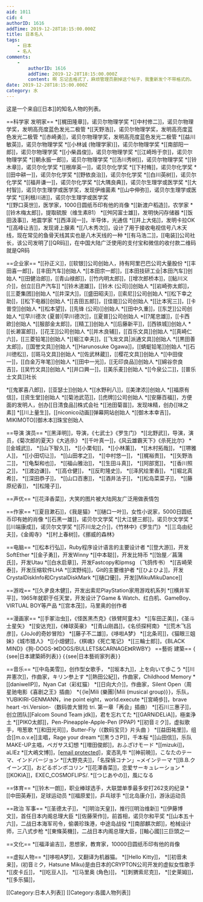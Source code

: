 ```yaml
---
aid: 1011
cid: 4
authorID: 1616
addTime: 2019-12-28T18:15:00.000Z
title: 日本名人
tags:
    - 日本
    - 名人
comments:
    -
        authorID: 1616
        addTime: 2019-12-28T18:15:00.000Z
        content: 啊 忘记去格式了，麻烦管理员删掉这个帖子，我重新发个不带格式的。
date: 2019-12-28T18:15:00.000Z
category: 水
---
```


这是一个来自\[\[日本\]\]的知名人物的列表。

\==科学家 发明家== \*\[\[梶田隆章\]\]，诺贝尔物理学奖 \*\[\[中村修二\]\]，诺贝尔物理学奖，发明高亮度蓝色发光二极管 \*\[\[天野浩\]\]，诺贝尔物理学奖，发明高亮度蓝色发光二极管 \*\[\[赤崎勇\]\]，诺贝尔物理学奖，发明高亮度蓝色发光二极管 \*\[\[益川敏英\]\]，诺贝尔物理学奖 \*\[\[小林诚 (物理学家)\]\]，诺贝尔物理学奖 \*\[\[南部阳一郎\]\]，诺贝尔物理学奖 \*\[\[小柴昌俊\]\]，诺贝尔物理学奖 \*\[\[江崎玲于奈\]\]，诺贝尔物理学奖 \*\[\[朝永振一郎\]\]，诺贝尔物理学奖 \*\[\[汤川秀树\]\]，诺贝尔物理学奖 \*\[\[铃木章\]\]，诺贝尔化学奖 \*\[\[根岸英一\]\]，诺贝尔化学奖 \*\[\[下村脩\]\]，诺贝尔化学奖 \*\[\[田中耕一\]\]，诺贝尔化学奖 \*\[\[野依良治\]\]，诺贝尔化学奖 \*\[\[白川英树\]\]，诺贝尔化学奖 \*\[\[福井谦一\]\]，诺贝尔化学奖 \*\[\[大隅良典\]\]，诺贝尔生理学或医学奖 \*\[\[大村智\]\]，诺贝尔生理学或医学奖，发现伊维菌素 \*\[\[山中伸弥\]\]，诺贝尔生理学或医学奖 \*\[\[利根川进\]\]，诺贝尔生理学或医学奖  
\*\[\[野口英世\]\]，医学家，1000日圆纸币印有他的肖像 \*\[\[新渡户稻造\]\]，农学家 \*\[\[铃木梅太郎\]\]，提取硫胺（维生素B1） \*\[\[舛冈富士雄\]\]，发明快闪存储器 \*\[\[饭田汲事\]\]，地震学家 \*\[\[西泽润一\]\]，半导体，光通信 \*\[\[井上大佑\]\]，发明卡拉OK \*\[\[高峰让吉\]\]，发现肾上腺素 \*\[\[八木秀次\]\]，设计了用于接收电视信号八木天线，现在常见的鱼骨天线其实也是八木天线的一种 \*\[\[有马浩二\]\]，\[\[电装\]\]公司社长，该公司发明了\[\[QR码\]\]，在中国大陆广泛使用的支付宝和微信的收付款二维码就是QR码

\==企业家== \*\[\[孙正义\]\]，\[\[软银\]\]公司创始人，持有阿里巴巴公司大量股份 \*\[\[丰田喜一郎\]\]，\[\[丰田汽车\]\]创始人 \*\[\[本田宗一郎\]\]，\[\[本田技研工业|本田汽车\]\]创始人 \*\[\[田健治郎\]\]，\[\[青山禄郎\]\]，\[\[竹内明太郎\]\]，\[\[增次郎桥本\]\]，\[\[鲇川义介\]\]，创立\[\[日产汽车\]\] \*\[\[铃木道雄\]\]，\[\[铃木 (公司)\]\]创始人 \*\[\[岩崎弥太郎\]\]，\[\[三菱集团\]\]创始人 \*\[\[井深大\]\]，\[\[盛田昭夫\]\]，\[\[索尼\]\]公司创始人 \*\[\[松下幸之助\]\]，\[\[松下电器\]\]创始人 \*\[\[吉田五郎\]\]，\[\[佳能\]\]公司创始人 \*\[\[辻本宪三\]\]，\[\[卡普空\]\]创始人 \*\[\[松本望\]\]，\[\[先锋 (公司)\]\]创始人 \*\[\[田中久重\]\]，\[\[东芝\]\]公司创始人 \*\[\[早川德次 (夏普)|早川德次\]\]，\[\[夏普\]\]公司创始人 \*\[\[?尾忠雄\]\]，\[\[卡西欧\]\]创始人 \*\[\[服部金太郎\]\]，\[\[精工\]\]创始人 \*\[\[后藤新平\]\]，\[\[西铁城\]\]创始人 \*\[\[长濑富郎\]\]，\[\[花王\]\]公司创始人 \*\[\[并木良辅\]\]，\[\[百乐文具\]\]创始人 \*\[\[真崎仁六\]\]，\[\[三菱铅笔\]\]创始人 \*\[\[堀江幸夫\]\]，\[\[飞龙文具|派通文具\]\]创始人 \*\[\[黒田善太郎\]\]，\[\[国誉文具\]\]创始人 \*\[\[Harunosuke Ogawa\]\]，\[\[蜻蜓铅笔\]\]创始人 \*\[\[石川徳松\]\]，\[\[斑马文具\]\]创始人 \*\[\[佐武林蔵\]\]，\[\[樱花文具\]\]创始人 \*\[\[中田俊一\]\]，\[\[白金万年笔\]\]创始人 \*\[\[田中一光\]\]，\[\[无印良品\]\]创始人 \*\[\[綿谷奈良吉\]\]，\[\[吴竹文具\]\]创始人 \*\[\[井口興一\]\]，\[\[美乐麦\]\]创始人 \*\[\[今泉公二\]\]，\[\[普乐士文具\]\]社长

\*\[\[鬼冢喜八郎\]\]，\[\[亚瑟士\]\]创始人 \*\[\[水野利八\]\]，\[\[美津浓\]\]创始人 \*\[\[福原有信\]\]，\[\[资生堂\]\]创始人 \*\[\[菊池武范\]\]，\[\[虎牌\]\]公司创始人 \*\[\[安藤百福\]\]，方便面的发明人，创办\[\[日清食品\]\]株式会社 \*\[\[池田菊苗\]\]，发现味精，创办\[\[味之素\]\] \*\[\[川上量生\]\]，\[\[niconico动画\]\]弹幕网站创始人 \*\[\[御木本幸吉\]\]，MIKIMOTO\[\[御木本\]\]珠宝创始人

\==导演 演员== \*\[\[黑泽明\]\]，导演，《七武士》《罗生门》 \*\[\[北野武\]\]，导演，演员，《菊次郎的夏天》《大逃杀》 \*\[\[千叶真一\]\]，《风云雄霸天下》《杀死比尔》 \*\[\[金城武\]\]， \*\[\[山下智久\]\]， \*\[\[小栗旬\]\]， \*\[\[小林薰\]\]， \*\[\[木村拓哉\]\]， \*\[\[堺雅人\]\]， \*\[\[小田切让\]\]， \*\[\[山田孝之\]\]， \*\[\[中村悠一\]\]， \*\[\[梶裕贵\]\]， \*\[\[矢野浩二\]\]， \*\[\[龟梨和也\]\]， \*\[\[福山雅治\]\]， \*\[\[生田斗真\]\]， \*\[\[阿部宽\]\]， \*\[\[香川照之\]\]， \*\[\[渡边谦\]\]， \*\[\[高仓健\]\]， \*\[\[反町隆史\]\]， \*\[\[泽尻绘里香\]\]， \*\[\[堀北真希\]\]， \*\[\[深田恭子\]\]， \*\[\[山口百惠\]\]， \*\[\[酒井法子\]\]， \*\[\[松岛菜菜子\]\]， \*\[\[藤原纪香\]\]， \*\[\[松隆子\]\]，

\==声优== \*\[\[花泽香菜\]\]，大笑的图片被大陆网友广泛用做表情包

\==作家== \*\[\[夏目漱石\]\]，《我是猫》 \*\[\[樋口一叶\]\]，女性小说家，5000日圆纸币印有她的肖像 \*\[\[石黑一雄\]\]，诺贝尔文学奖 \*\[\[大江健三郎\]\]，诺贝尔文学奖 \*\[\[川端康成\]\]，诺贝尔文学奖 \*\[\[芥川龙之介\]\]，《竹林中》《罗生门》 \*\[\[三岛由纪夫\]\]，《金阁寺》 \*\[\[村上春树\]\]，《挪威的森林》

\==电脑== \*\[\[松本行弘\]\]，Ruby程序设计语言的主要设计者 \*\[\[登大游\]\]，开发SoftEther \*\[\[金子勇\]\]，开发Winny \*\[\[中本聪\]\]，开发比特币 \*\[\[饴屋／菖蒲氏\]\]，开发Utau \*\[\[白水启章\]\]，开发Fastcopy和ipmsg （飞鸽传书） \*\[\[吉崎荣泰\]\]，开发压缩软件LHA \*\[\[滨野纯\]\]，Git的主要维护者 \*\[\[ひよひよ\]\]，开发CrystalDiskInfo和CrystalDiskMark \*\[\[樋口優\]\]，开发\[\[MikuMikuDance\]\]

\==游戏== \*\[\[久夛良木健\]\]，开发出索尼PlayStation家用游戏机系列 \*\[\[横井军平\]\]，1965年就职于任天堂，开发设计了Game & Watch、红白机、GameBoy、VIRTUAL BOY等产品 \*\[\[宫本茂\]\]，马里奥的创作者

\==漫画家== \*\[\[手冢治虫\]\]，《怪医黑杰克》《铁臂阿童木》 \*\[\[车田正美\]\]，《圣斗士星矢》 \*\[\[安达充\]\]，《棒球英豪》 \*\[\[青山刚昌\]\]，《名侦探柯南》 \*\[\[荒木飞吕彦\]\]，《JoJo的奇妙冒险》 \*\[\[藤子不二雄\]\]，《哆啦A梦》 \*\[\[北条司\]\]，《猫眼三姐妹》《城市猎人》 \*\[\[小畑健\]\]，《棋魂》《死亡笔记》 \*\[\[三輪士郎\]\]，《BLACK MIND》《狗-DOGS-》《DOGS/BULLETS&CARNAGE》《RWBY》 ==藝術 建築== { {see|日本建築師列表} } { {see|日本藝術家列表} }

\==音乐== \*\[\[中岛美雪\]\]，创作型女歌手， \*\[\[坂本九\]\]，上を向いて歩こう \*\[\[川井憲次\]\]，作曲家，キリン参上す \*\[\[熱田公紀\]\]，作曲家，Childhood Memory \*\[\[daniwellP\]\]，Nyan Cat（彩虹猫） \*\[\[日向大介\]\]，作曲家，Silent Open（周星驰电影《喜剧之王》插曲） \*{ {le|Mili (樂團)|Mili (musical group)} }，乐队，YUBIKIRI-GENMANN，ine point eight，world.execute \*\[\[宮崎歩\]\]，brave heart -tri.Version-（数码兽大冒险 tri. 第一章「再会」插曲） \*\[\[石川三惠子\]\]，创立团队\[\[Falcom Sound Team jdk\]\]，君を忘れてた \*\[\[GARNiDELiA\]\]，極楽浄土 \*\[\[PIKO太郎\]\]，Pen-Pineapple-Apple-Pen (PPAP) \*\[\[初音ミク\]\]，虚拟歌手，甩葱歌 \*\[\[和田光司\]\]，Butter-Fly（《数码宝贝》片头曲 ） \*\[\[益田祐里\]\]，组合\[\[m.o.v.e\]\]主唱，Rage your dream \*\[\[黒うさP\]\]，千本桜 \*\[\[山田信\]\]，乐队MAKE-UP主唱，ペガサス幻想 \*\[\[増田俊郎\]\]，おふざけモード \*\[\[mizuki\]\]，aLIEz \*\[\[大嶋文博\]\]，[\[email protected\]](/cdn-cgi/l/email-protection)，変态乳牛 \*\[\[神前暁\]\]，こなたのテーマ、インドバージョン \*\[\[大野克夫\]\]，「名探偵コナン」~メインテーマ \*\[\[B.B.クイーンズ\]\]，おどるポンポコリン \*\[\[花澤香菜\]\]，恋爱サーキュレーション \*\[\[KOKIA\]\]，EXEC\_COSMOFLIPS/. \*\[\[つじあやの\]\]，風になる

\==体育== \*\[\[铃木一朗\]\]，职业棒球选手，大联盟单季最多安打262支的纪录 \*\[\[中田英寿\]\]，足球运动员 \*\[\[福原爱\]\]，乒乓球手 \*\[\[北岛康介\]\]，游泳运动员

\==政治 军事== \*\[\[圣德太子\]\]， \*\[\[明治天皇\]\]，推行\[\[明治维新\]\] \*\[\[伊藤博文\]\]，首任日本内阁总理大臣 \*\[\[佐藤荣作\]\]，前首相，诺贝尔和平奖 \*\[\[山本五十六\]\]，二战日本海军司令，偷袭珍珠港，中途岛战役 \*\[\[南部麒次郎\]\]，枪械设计师，三八式步枪 \*\[\[東條英機\]\]，二战日本内阁总理大臣，\[\[軸心國\]\]三巨頭之一

\==文化== \*\[\[福泽谕吉\]\]，思想家，教育家，10000日圆纸币印有他的肖像

\==虚拟人物== \*\[\[哆啦A梦\]\]，又翻译为机器猫。 \*\[\[Hello Kitty\]\]， \*\[\[初音未来\]\]，(初音ミク，Hatsune Miku)是由日本的CRYPTON公司开发的虚拟女性歌手 \*\[\[皮卡丘\]\]， \*\[\[吃豆人\]\]， \*\[\[马里奥 (角色)\]\]， \*\[\[刺猬索尼克\]\]， \*\[\[史莱姆\]\]， \*\[\[多乐猫\]\]，

\[\[Category:日本人列表\]\] \[\[Category:各國人物列表\]\]
